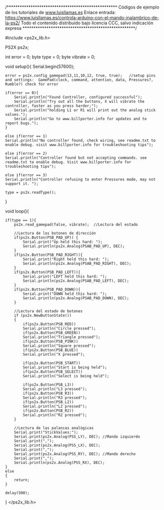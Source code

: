 /***************************************************
Códigos de ejemplo de los tutoriales de www.luisllamas.es
Enlace entrada: https://www.luisllamas.es/controla-arduino-con-el-mando-inalambrico-de-la-ps2/
Todo el contenido distribuido bajo licencia CCC, salvo indicación expresa
****************************************************/

#include <ps2x_lib.h>

PS2X ps2x;

int error = 0; 
byte type = 0;
byte vibrate = 0;

void setup(){
	Serial.begin(57600);

	error = ps2x.config_gamepad(13,11,10,12, true, true);   //setup pins and settings:  GamePad(clock, command, attention, data, Pressures?, Rumble?) check for error

	if(error == 0){
		Serial.println("Found Controller, configured successful");
		Serial.println("Try out all the buttons, X will vibrate the controller, faster as you press harder;");
		Serial.println("holding L1 or R1 will print out the analog stick values.");
		Serial.println("Go to www.billporter.info for updates and to report bugs.");
	}

	else if(error == 1)
	Serial.println("No controller found, check wiring, see readme.txt to enable debug. visit www.billporter.info for troubleshooting tips");

	else if(error == 2)
	Serial.println("Controller found but not accepting commands. see readme.txt to enable debug. Visit www.billporter.info for troubleshooting tips");

	else if(error == 3)
	Serial.println("Controller refusing to enter Pressures mode, may not support it. ");

	type = ps2x.readType();   
}

void loop(){ 

	if(type == 1){ 
		ps2x.read_gamepad(false, vibrate);  //Lectura del estado

		//Lectura de los botones de dirección	
		if(ps2x.Button(PSB_PAD_UP)) {
			Serial.print("Up held this hard: ");
			Serial.println(ps2x.Analog(PSAB_PAD_UP), DEC);
		}
		if(ps2x.Button(PSB_PAD_RIGHT)){
			Serial.print("Right held this hard: ");
			Serial.println(ps2x.Analog(PSAB_PAD_RIGHT), DEC);
		}
		if(ps2x.Button(PSB_PAD_LEFT)){
			Serial.print("LEFT held this hard: ");
			Serial.println(ps2x.Analog(PSAB_PAD_LEFT), DEC);
		}
		if(ps2x.Button(PSB_PAD_DOWN)){
			Serial.print("DOWN held this hard: ");
			Serial.println(ps2x.Analog(PSAB_PAD_DOWN), DEC);
		}   

		//Lectura del estado de botones
		if (ps2x.NewButtonState())
		{
			if(ps2x.Button(PSB_RED))
			Serial.println("Circle pressed");
			if(ps2x.Button(PSB_GREEN))
			Serial.println("Triangle pressed");
			if(ps2x.Button(PSB_PINK))
			Serial.println("Square pressed");
			if(ps2x.Button(PSB_BLUE))
			Serial.println("X pressed");
			
			if(ps2x.Button(PSB_START))
			Serial.println("Start is being held");
			if(ps2x.Button(PSB_SELECT))
			Serial.println("Select is being held");
			
			if(ps2x.Button(PSB_L3))
			Serial.println("L3 pressed");
			if(ps2x.Button(PSB_R3))
			Serial.println("R3 pressed");
			if(ps2x.Button(PSB_L2))
			Serial.println("L2 pressed");
			if(ps2x.Button(PSB_R2))
			Serial.println("R2 pressed");
		}      

		//Lectura de las palancas analógicas
		Serial.print("StickValues:");
		Serial.print(ps2x.Analog(PSS_LY), DEC); //Mando izquierdo
		Serial.print(",");
		Serial.print(ps2x.Analog(PSS_LX), DEC); 
		Serial.print(",");
		Serial.print(ps2x.Analog(PSS_RY), DEC); //Mando derecho
		Serial.print(",");
		Serial.println(ps2x.Analog(PSS_RX), DEC); 
	}
	else
	{
		return;
	}

	delay(500);  
}
</ps2x_lib.h>